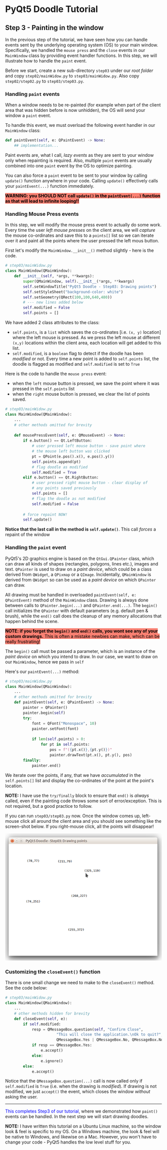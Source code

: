 # PyQt5 Doodle Tutorial

## Step 3 - Painting in the window
In the previous step of the tutorial, we have seen how you can handle events sent by the underlying operating system (OS) to your main window. Specifically, we handled the `mouse press` and the `close` events in our `MainWindow` class by providing event handler functions. In this step, we will illustrate how to handle the `paint` event.

Before we start, create a new sub-directory `step03` under our _root folder_ and copy `step02/mainWidow.py` to `step03/mainWidow.py`. Also copy `step02/step02.py` to `step03/step03.py`.

### Handling `paint` events
When a window needs to be re-painted (for example when part of the client area that was hidden before is now unhidden), the OS will send your window a `paint` event. 

To handle this event, we must overload the following event handler in our `MainWindow` class:

 ```python
 def paintEvent(self, e: QPaintEvent) -> None:
     ## implementation...
 ``` 
 Paint events are, what I call, _lazy events_ as they are sent to your window only when repainting is required. Also, multiple `paint` events are usually combined into one `paint` event by the OS to optimize painting.

 You can also force a `paint` event to be sent to your window by calling `update()` function anywhere in your code. Calling `update()` effectively calls your `paintEvent(...)` function immediately. 
 
 <span style="background-color: salmon; color:black">**WARNING: you SHOULD NOT call `update()` in the `paintEvent(...)` function as that will lead to infinite looping!!**</span>

### Handling Mouse Press events
In this step, we will modify the mouse press event to actually do some work. Every time the user _left mouse presses_ on the client area, we will _capture_ the mouse co-ordinates and save this to a `points[]` list so we can iterate over it and paint all the points where the user pressed the left mous button.

First let's modify the `MainWindow.__init__()` method slightly - here is the code.

```python
# step03/mainWidow.py
class MainWindow(QMainWindow):
    def __init__(self, *args, **kwargs):
        super(QMainWindow, self).__init__(*args, **kwargs)
        self.setWindowTitle("PyQt5 Doodle - Step03: Drawing points")
        self.setStyleSheet("background-color: white")
        self.setGeometry(QRect(100,100,640,480))
        # --- new lines added below
        self.modified = False
        self.points = []
```
We have added 2 class attributes to the class:
-  `self.points`, is a `list` which saves the co-ordinates [i.e. `(x, y)` location] where the left mouse is pressed. As we press the left mouse at different `(x,y)` locations within the client area, each location will get added to this list.
- `self.modified`, is a `boolean` flag to detect if the doodle has been _modified_ or not. Every time a new point is added to `self.points` list, the doodle is flagged as modified and `self.modified` is set to `True`

Here is the code to handle the `mouse press` event:
- when the `left` mouse button is pressed, we save the point where it was pressed in the `self.points` list
- when the `right` mouse button is pressed, we clear the list of points saved.

```python
# step03/mainWidow.py
class MainWindow(QMainWindow):
    ...
    # other methods omitted for brevity

    def mousePressEvent(self, e: QMouseEvent) -> None:
        if e.button() == Qt.LeftButton:
            # user pressed left mouse button - save point where
            # the mouse left button was clicked
            pt = QPoint(e.pos().x(), e.pos().y())
            self.points.append(pt)
            # flag doodle as modified
            self.modified = True
        elif e.button() == Qt.RightButton:
            # user pressed right mouse button - clear display of
            # any points saved previously
            self.points = []
            # flag the doodle as not modified
            self.modified = False

        # force repaint NOW!
        self.update()
```
**Notice that the last call in the method is `self.update()`**. This call _forces_ a repaint of the window

### Handling the `paint` event
PyQt5's 2D graphics engine is based on the `QtGui.QPainter` class, which can draw all kinds of shapes (rectangles, polygons, lines etc.), images and text. `QPainter` is used to draw on a _paint device_, which could be a class derived from `QWidget`, a `QPixmap` or a `QImage`. Incidentally, `QMainWindow` is derived from `QWidget` so can be used as a _paint device_ on which `QPainter` can draw.

All drawing must be handled in overloaded `paintEvent(self, e: QPaintEvent)` method of the `MainWindow` class. Drawing is always done between calls to `QPainter.begin(...)` and `QPainter.end(...)`. The `begin()` call initializes the `QPainter` with default parameters (e.g. default pen & brush), while the `end()` call does the cleanup of any memory allocations that happen behind the scene.

<span style="background-color:salmon; color:black">__NOTE: if you forget the `begin()` and `end()` calls, you wont see any of your custom drawings.__ This is often a mistake newbies can make, which can be really frustrating!</span>

The `begin()` call must be passed a parameter, which is an instance of the _paint device_ on which you intend to draw. In our case, we want to draw on our `MainWindow`, hence we pass in `self`

Here's our `paintEvent(...)` method:

```python
# step03/mainWidow.py
class MainWindow(QMainWindow):
    ...
    # other methods omitted for brevity
    def paintEvent(self, e: QPaintEvent) -> None:
        painter = QPainter()
        painter.begin(self)
        try:
            font = QFont("Monospace", 10)
            painter.setFont(font)

            if len(self.points) > 0:
                for pt in self.points:
                    pos = f"({pt.x()},{pt.y()})"
                    painter.drawText(pt.x(), pt.y(), pos)
        finally:
            painter.end()
```
We iterate over the points, if any, that we have _accumulated_ in the `self.points[]` list and display the co-ordinates of the point at the point's location.

__NOTE:__ I have use the `try/finally` block to ensure that `end()` is _always_ called, even if the painting code throws some sort of error/exception. This is not required, but a good practice to follow.

If you can run `step03/step03.py` now. Once the window comes up, left-mouse click all around the client area and you should see something like the screen-shot below. If you right-mouse click, all the points will disappear!

![Left Mouse Press](./images/Step03-LeftMousePress.png)

### Customizing the `closeEvent()` function
There is one small change we need to make to the `closeEvent()` method. See the code below:

```python
# step03/mainWidow.py
class MainWindow(QMainWindow):
    ...
    # other methods hidden for brevity
    def closeEvent(self, e):
        if self.modified:
            resp = QMessageBox.question(self, "Confirm Close",
                       "This will close the application.\nOk to quit?",
                       QMessageBox.Yes | QMessageBox.No, QMessageBox.No)
            if resp == QMessageBox.Yes:
                e.accept()
            else:
                e.ignore()
        else:
            e.accept()
```
Notice that the `QMessageBox.question(...)` call is now called only if `self.modified` is `True` (i.e. when the drawing is _modified_). If drawing is not modified, we just `accept()` the event, which closes the window _without_ asking the user.

<hr/>

<span style="color:blue">This completes Step3 of our tutorial</span>, where we demonstrated how `paint()` events can be handled. In the next step we will start drawing doodles.<br/>

__NOTE:__ I have written this tutorial on a Ubuntu Linux machine, so the window look & feel is specific to my OS. On a Windows machine, the look & feel will be native to Windows, and likewise on a Mac. However, you won't have to change your code - PyQt5 handles the low level stuff for you.
